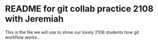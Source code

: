 # README for git collab practice 2108 with Jeremiah

This is the file we will use to show our lovely 2108 students how git workflow works...
